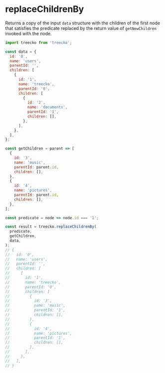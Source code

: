 # replaceChildrenBy

Returns a copy of the input `data` structure with the children of the first node that satisfies the predicate replaced by the return value of `getNewChildren` invoked with the node.

```javascript
import treecko from 'treecko';

const data = {
  id: '0',
  name: 'users',
  parentId: '',
  children: [
    {
      id: '1',
      name: 'treecko',
      parentId: '0',
      children: [
        {
          id: '2',
          name: 'documents',
          parentId: '1',
          children: [],
        },
      ],
    },
  ],
};

const getChildren = parent => [
  {
    id: '3',
    name: 'music',
    parentId: parent.id,
    children: [],
  },
  {
    id: '4',
    name: 'pictures',
    parentId: parent.id,
    children: [],
  },
];

const predicate = node => node.id === '1';

const result = treecko.replaceChildrenBy(
  predicate,
  getChildren,
  data,
);
// {
//   id: '0',
//   name: 'users',
//   parentId: '',
//   children: [
//     {
//       id: '1',
//       name: 'treecko',
//       parentId: '0',
//       children: [
//         {
//           id: '3',
//           name: 'music',
//           parentId: '1',
//           children: [],
//         },
//         {
//           id: '4',
//           name: 'pictures',
//           parentId: '1',
//           children: [],
//         },
//       ],
//     },
//   ],
// }
```
